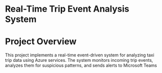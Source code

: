 # Real-Time Trip Event Analysis System
# Project Overview
This project implements a real-time event-driven system for analyzing taxi trip data using Azure services. The system monitors incoming trip events, analyzes them for suspicious patterns, and sends alerts to Microsoft Teams

